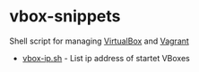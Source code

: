 # vbox-snippets

Shell script for managing [VirtualBox](https://www.virtualbox.org/) and [Vagrant](https://www.vagrantup.com/)

* [vbox-ip.sh](blob/master/bin/vbox-ip.sh) - List ip address of startet VBoxes
